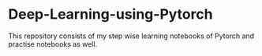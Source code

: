 # Deep-Learning-using-Pytorch
This repository consists of my step wise learning notebooks of Pytorch and practise notebooks as well.
